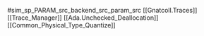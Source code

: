 #sim_sp_PARAM_src_backend_src_param_src
[[Gnatcoll.Traces]]
[[Trace_Manager]]
[[Ada.Unchecked_Deallocation]]
[[Common_Physical_Type_Quantize]]
